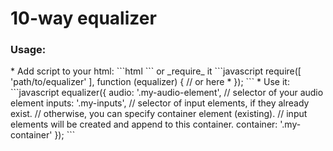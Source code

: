 <h1>10-way equalizer</h1>

<h3>Usage:</h3>
* Add script to your html:
```html
  <script src="path/to/equalizer.min.js"></script>
  <script>
    // your code goes here *
  </script>
```
or _require_ it
```javascript
require([
  'path/to/equalizer'
], function (equalizer) {
  // or here *
});
```
* Use it:
```javascript
equalizer({
  audio: '.my-audio-element', // selector of your audio element
  inputs: '.my-inputs', // selector of input elements, if they already exist.
  // otherwise, you can specify container element (existing).
  // input elements will be created and append to this container.
  container: '.my-container'
});
```
